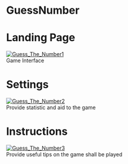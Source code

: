 # GuessNumber

# Landing Page
<a href="https://ibb.co/eRFMP7"><img src="https://preview.ibb.co/dufo47/Guess_The_Number1.png" alt="Guess_The_Number1" border="0"></a>
<br> Game Interface

# Settings
<a href="https://ibb.co/cztmrn"><img src="https://preview.ibb.co/kpYVHS/Guess_The_Number2.png" alt="Guess_The_Number2" border="0"></a>
<br>Provide statistic and aid to the game

# Instructions
<a href="https://ibb.co/fr1T47"><img src="https://preview.ibb.co/dJRvj7/Guess_The_Number3.png" alt="Guess_The_Number3" border="0"></a>
<br> Provide useful tips on the game shall be played
